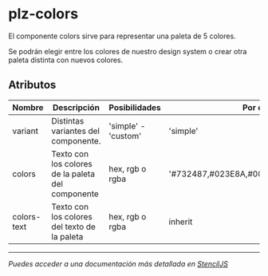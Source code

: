 # plz-colors

El componente colors sirve para representar una paleta de 5 colores.

Se podrán elegir entre los colores de nuestro design system o crear otra paleta distinta con nuevos colores.

## Atributos

| Nombre | Descripción | Posibilidades | Por defecto |
| --- | --- | --- | --- |
| variant | Distintas variantes del componente. | 'simple' - 'custom' | 'simple' |
| colors | Texto con los colores de la paleta del componente | hex, rgb o rgba | '#732487,#023E8A,#0077B6,#0096C7,#a7b3e9' |
| colors-text | Texto con los colores del texto de la paleta | hex, rgb o rgba | inherit |


--------------------------------------------------------------------------------------------------------------

*Puedes acceder a una documentación más detallada en [StencilJS](https://palaze-pablodiazjorge.netlify.app/)*
